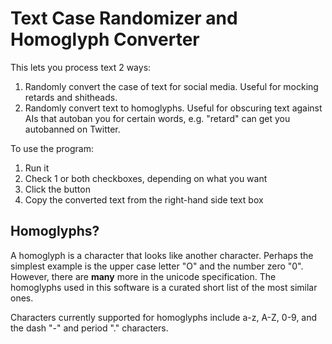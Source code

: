 # Text Case Randomizer and Homoglyph Converter

This lets you process text 2 ways:

1. Randomly convert the case of text for social media. Useful for mocking retards and shitheads. 
1. Randomly convert text to homoglyphs. Useful for obscuring text against AIs that autoban you for certain words, e.g. "retard" can get you autobanned on Twitter.

To use the program:

1. Run it
1. Check 1 or both checkboxes, depending on what you want
1. Click the button
1. Copy the converted text from the right-hand side text box

## Homoglyphs?

A homoglyph is a character that looks like another character. Perhaps the simplest example is the upper case letter "O" and the number zero "0". However, there are **many** more in the unicode specification. The homoglyphs used in this software is a curated short list of the most similar ones. 

Characters currently supported for homoglyphs include a-z, A-Z, 0-9, and the dash "-" and period "." characters. 
